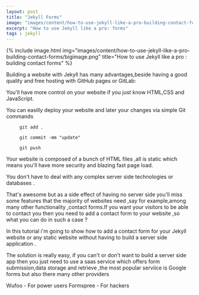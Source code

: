 ```yaml
---
layout: post
title: "Jekyll Forms"
image: "images/content/how-to-use-jekyll-like-a-pro-building-contact-forms/titleimage.png"
excerpt: "How to use Jekyll like a pro: forms"
tags : jekyll 
---
```

{% include image.html
       img="images/content/how-to-use-jekyll-like-a-pro-building-contact-forms/bigimage.png"
       title="How to use Jekyll like a pro : building contact forms"
%}

Building a website with Jekyll has many advantages,beside having a good quality and free hosting with GitHub pages or GitLab:

You'll have more control on your website if you just know HTML,CSS and JavaScript.

You can easilly deploy your website and later your changes via simple Git commands

		 git add .

		 git commit -mm "update"

		 git push

Your website is composed of a bunch of HTML files ,all is static which means you'll have more security and blazing fast page load.

You don't have to deal with any complex server side technologies or databases .

That's awesome but as a side effect of having no server side you'll miss some features that the majority of websites need ,say for example,among many other functionality ,contact forms.If you want your visitors to be able to contact you then you need to add a contact form to your website ,so what you can do in such a case ?

In this tutorial i'm going to show how to add a contact form for your Jekyll website or any static website without having to build a server side application .

The solution is really easy, if you can't or don't want to build a server side app then you just need to use a saas service which offers form submission,data storage and retrieve ,the most popular serviice is Google forms but also there many other providers 


Wufoo - For power users
Formspree - For hackers
   



